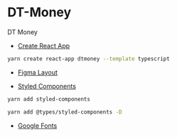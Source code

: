 # DT-Money
DT Money


- [Create React App](https://reactjs.org/docs/create-a-new-react-app.html)

```sh
yarn create react-app dtmoney --template typescript
```

- [Figma Layout](https://www.figma.com/file/ZPX1qSueZ1cR1jWt4RhEFj/dtmoney-Ignite)


- [Styled Components](https://styled-components.com/)

```sh
yarn add styled-components
```

```sh
yarn add @types/styled-components -D
```

- [Google Fonts](https://fonts.google.com/specimen/Poppins)